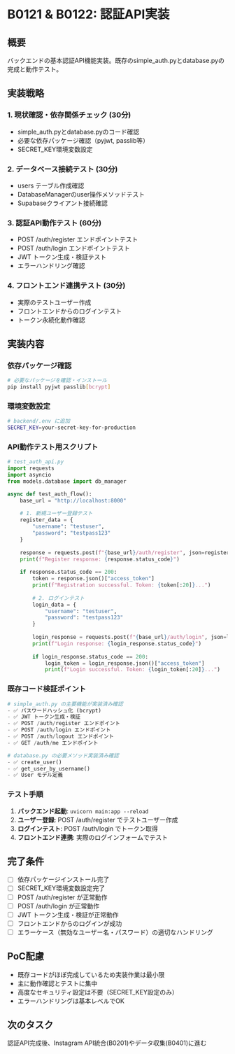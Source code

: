 # B0121 & B0122: 認証API実装

## 概要
バックエンドの基本認証API機能実装。既存のsimple_auth.pyとdatabase.pyの完成と動作テスト。

## 実装戦略

### 1. 現状確認・依存関係チェック (30分)
- simple_auth.pyとdatabase.pyのコード確認
- 必要な依存パッケージ確認（pyjwt, passlib等）
- SECRET_KEY環境変数設定

### 2. データベース接続テスト (30分)
- users テーブル作成確認
- DatabaseManagerのuser操作メソッドテスト
- Supabaseクライアント接続確認

### 3. 認証API動作テスト (60分)
- POST /auth/register エンドポイントテスト
- POST /auth/login エンドポイントテスト
- JWT トークン生成・検証テスト
- エラーハンドリング確認

### 4. フロントエンド連携テスト (30分)
- 実際のテストユーザー作成
- フロントエンドからのログインテスト
- トークン永続化動作確認

## 実装内容

### 依存パッケージ確認
```bash
# 必要なパッケージを確認・インストール
pip install pyjwt passlib[bcrypt]
```

### 環境変数設定
```bash
# backend/.env に追加
SECRET_KEY=your-secret-key-for-production
```

### API動作テスト用スクリプト
```python
# test_auth_api.py
import requests
import asyncio
from models.database import db_manager

async def test_auth_flow():
    base_url = "http://localhost:8000"
    
    # 1. 新規ユーザー登録テスト
    register_data = {
        "username": "testuser",
        "password": "testpass123"
    }
    
    response = requests.post(f"{base_url}/auth/register", json=register_data)
    print(f"Register response: {response.status_code}")
    
    if response.status_code == 200:
        token = response.json()["access_token"]
        print(f"Registration successful. Token: {token[:20]}...")
        
        # 2. ログインテスト
        login_data = {
            "username": "testuser", 
            "password": "testpass123"
        }
        
        login_response = requests.post(f"{base_url}/auth/login", json=login_data)
        print(f"Login response: {login_response.status_code}")
        
        if login_response.status_code == 200:
            login_token = login_response.json()["access_token"]
            print(f"Login successful. Token: {login_token[:20]}...")
```

### 既存コード検証ポイント
```python
# simple_auth.py の主要機能が実装済み確認
- ✅ パスワードハッシュ化 (bcrypt)
- ✅ JWT トークン生成・検証
- ✅ POST /auth/register エンドポイント
- ✅ POST /auth/login エンドポイント
- ✅ POST /auth/logout エンドポイント
- ✅ GET /auth/me エンドポイント

# database.py の必要メソッド実装済み確認
- ✅ create_user()
- ✅ get_user_by_username()
- ✅ User モデル定義
```

### テスト手順
1. **バックエンド起動**: `uvicorn main:app --reload`
2. **ユーザー登録**: POST /auth/register でテストユーザー作成
3. **ログインテスト**: POST /auth/login でトークン取得
4. **フロントエンド連携**: 実際のログインフォームでテスト

## 完了条件
- [ ] 依存パッケージインストール完了
- [ ] SECRET_KEY環境変数設定完了
- [ ] POST /auth/register が正常動作
- [ ] POST /auth/login が正常動作
- [ ] JWT トークン生成・検証が正常動作
- [ ] フロントエンドからのログインが成功
- [ ] エラーケース（無効なユーザー名・パスワード）の適切なハンドリング

## PoC配慮
- 既存コードがほぼ完成しているため実装作業は最小限
- 主に動作確認とテストに集中
- 高度なセキュリティ設定は不要（SECRET_KEY設定のみ）
- エラーハンドリングは基本レベルでOK

## 次のタスク
認証API完成後、Instagram API統合(B0201)やデータ収集(B0401)に進む